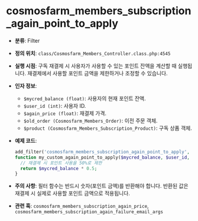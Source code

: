 # cosmosfarm_members_subscription_again_point_to_apply

- **분류**: Filter
- **정의 위치**: `class/Cosmosfarm_Members_Controller.class.php:4545`
- **실행 시점**: 구독 재결제 시 사용자가 사용할 수 있는 포인트 잔액을 계산할 때 실행됩니다. 재결제에서 사용할 포인트 금액을 제한하거나 조정할 수 있습니다.
- **인자 정보**:
  - `$mycred_balance (float)`: 사용자의 현재 포인트 잔액.
  - `$user_id (int)`: 사용자 ID.
  - `$again_price (float)`: 재결제 가격.
  - `$old_order (Cosmosfarm_Members_Order)`: 이전 주문 객체.
  - `$product (Cosmosfarm_Members_Subscription_Product)`: 구독 상품 객체.
- **예제 코드**:

  ```php
  add_filter('cosmosfarm_members_subscription_again_point_to_apply', 'my_custom_again_point_to_apply', 10, 5);
  function my_custom_again_point_to_apply($mycred_balance, $user_id, $again_price, $old_order, $product) {
    // 재결제 시 포인트 사용을 50%로 제한
    return $mycred_balance * 0.5;
  }
  ```

- **주의 사항**: 필터 함수는 반드시 숫자(포인트 금액)를 반환해야 합니다. 반환된 값은 재결제 시 실제로 사용할 포인트 금액으로 적용됩니다.
- **관련 훅**: `cosmosfarm_members_subscription_again_price`, `cosmosfarm_members_subscription_again_failure_email_args`
